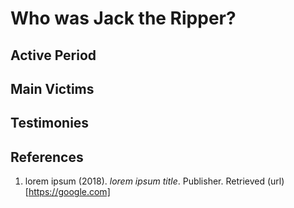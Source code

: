 # Who was Jack the Ripper?

## Active Period

## Main Victims

## Testimonies

## References

1. lorem ipsum (2018). _lorem ipsum title_. Publisher. Retrieved (url)[https://google.com]
